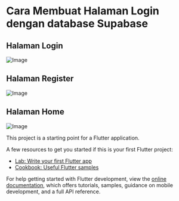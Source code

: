 # Cara Membuat Halaman Login dengan database Supabase
## Halaman Login
 
![Image](https://github.com/user-attachments/assets/4ec384ab-cba8-422c-b373-767de1ee417c)

## Halaman Register
![Image](https://github.com/user-attachments/assets/abb1e8b6-6699-4bd7-92e8-ec41036de849)

## Halaman Home
![Image](https://github.com/user-attachments/assets/762905d7-e6a9-4d32-9071-bc08f281aad1)


This project is a starting point for a Flutter application.

A few resources to get you started if this is your first Flutter project:

- [Lab: Write your first Flutter app](https://docs.flutter.dev/get-started/codelab)
- [Cookbook: Useful Flutter samples](https://docs.flutter.dev/cookbook)

For help getting started with Flutter development, view the
[online documentation](https://docs.flutter.dev/), which offers tutorials,
samples, guidance on mobile development, and a full API reference.
